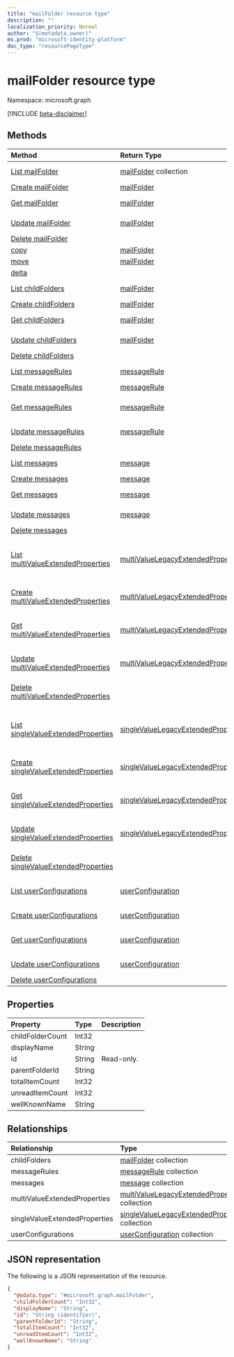 ```yaml
---
title: "mailFolder resource type"
description: ""
localization_priority: Normal
author: "$(metadata.owner)"
ms.prod: "microsoft-identity-platform"
doc_type: "resourcePageType"
---
```


# mailFolder resource type

Namespace: microsoft.graph

[!INCLUDE [beta-disclaimer](../../includes/beta-disclaimer.md)]

## Methods

| Method                                                                                            | Return Type                                                                             | Description                                                                                                 |
| :------------------------------------------------------------------------------------------------ | :-------------------------------------------------------------------------------------- | :---------------------------------------------------------------------------------------------------------- |
| [List mailFolder](../api/mailfolder-list.md)                                                      | [mailFolder](mailFolder.md) collection                                                  | List properties and relationships of a mailFolder object.                                                   |
| [Create mailFolder](../api/mailfolder-create.md)                                                  | [mailFolder](mailFolder.md)                                                             | Create a new mailFolder object.                                                                             |
| [Get mailFolder](../api/mailfolder-get.md)                                                        | [mailFolder](mailFolder.md)                                                             | Read properties and relationships of a mailFolder object.                                                   |
| [Update mailFolder](../api/mailfolder-update.md)                                                  | [mailFolder](mailFolder.md)                                                             | Update the properties of a mailFolder object.                                                               |
| [Delete mailFolder](../api/mailfolder-delete.md)                                                  |                                                                                         | Delete a mailFolder object.                                                                                 |
| [copy](../api/mailfolder-copy.md)                                                                 | [mailFolder](../resources/-mailfolder.md)                                               |                                                                                                             |
| [move](../api/mailfolder-move.md)                                                                 | [mailFolder](../resources/-mailfolder.md)                                               |                                                                                                             |
| [delta](../api/mailfolder-delta.md)                                                               |                                                                                         |                                                                                                             |
| [List childFolders](../api/mailfolder-list-childfolders.md)                                       | [mailFolder](../resources/-mailfolder.md)                                               | Get the mailFolder objects from a childFolders navigation property.                                         |
| [Create childFolders](../api/mailfolder-post-childfolders.md)                                     | [mailFolder](../resources/-mailfolder.md)                                               | Create a new mailFolder object.                                                                             |
| [Get childFolders](../api/mailfolder-get-childfolders.md)                                         | [mailFolder](../resources/-mailfolder.md)                                               | Read the properties and relationships of a mailFolder object.                                               |
| [Update childFolders](../api/mailfolder-update-childfolders.md)                                   | [mailFolder](../resources/-mailfolder.md)                                               | Update the properties of a mailFolder object.                                                               |
| [Delete childFolders](../api/mailfolder-delete-childfolders.md)                                   |                                                                                         | Delete a mailFolder object.                                                                                 |
| [List messageRules](../api/mailfolder-list-messagerules.md)                                       | [messageRule](../resources/-messagerule.md)                                             | Get the messageRule objects from a messageRules navigation property.                                        |
| [Create messageRules](../api/mailfolder-post-messagerules.md)                                     | [messageRule](../resources/-messagerule.md)                                             | Create a new messageRule object.                                                                            |
| [Get messageRules](../api/mailfolder-get-messagerules.md)                                         | [messageRule](../resources/-messagerule.md)                                             | Read the properties and relationships of a messageRule object.                                              |
| [Update messageRules](../api/mailfolder-update-messagerules.md)                                   | [messageRule](../resources/-messagerule.md)                                             | Update the properties of a messageRule object.                                                              |
| [Delete messageRules](../api/mailfolder-delete-messagerules.md)                                   |                                                                                         | Delete a messageRule object.                                                                                |
| [List messages](../api/mailfolder-list-messages.md)                                               | [message](../resources/-message.md)                                                     | Get the message objects from a messages navigation property.                                                |
| [Create messages](../api/mailfolder-post-messages.md)                                             | [message](../resources/-message.md)                                                     | Create a new message object.                                                                                |
| [Get messages](../api/mailfolder-get-messages.md)                                                 | [message](../resources/-message.md)                                                     | Read the properties and relationships of a message object.                                                  |
| [Update messages](../api/mailfolder-update-messages.md)                                           | [message](../resources/-message.md)                                                     | Update the properties of a message object.                                                                  |
| [Delete messages](../api/mailfolder-delete-messages.md)                                           |                                                                                         | Delete a message object.                                                                                    |
| [List multiValueExtendedProperties](../api/mailfolder-list-multivalueextendedproperties.md)       | [multiValueLegacyExtendedProperty](../resources/-multivaluelegacyextendedproperty.md)   | Get the multiValueLegacyExtendedProperty objects from a multiValueExtendedProperties navigation property.   |
| [Create multiValueExtendedProperties](../api/mailfolder-post-multivalueextendedproperties.md)     | [multiValueLegacyExtendedProperty](../resources/-multivaluelegacyextendedproperty.md)   | Create a new multiValueLegacyExtendedProperty object.                                                       |
| [Get multiValueExtendedProperties](../api/mailfolder-get-multivalueextendedproperties.md)         | [multiValueLegacyExtendedProperty](../resources/-multivaluelegacyextendedproperty.md)   | Read the properties and relationships of a multiValueLegacyExtendedProperty object.                         |
| [Update multiValueExtendedProperties](../api/mailfolder-update-multivalueextendedproperties.md)   | [multiValueLegacyExtendedProperty](../resources/-multivaluelegacyextendedproperty.md)   | Update the properties of a multiValueLegacyExtendedProperty object.                                         |
| [Delete multiValueExtendedProperties](../api/mailfolder-delete-multivalueextendedproperties.md)   |                                                                                         | Delete a multiValueLegacyExtendedProperty object.                                                           |
| [List singleValueExtendedProperties](../api/mailfolder-list-singlevalueextendedproperties.md)     | [singleValueLegacyExtendedProperty](../resources/-singlevaluelegacyextendedproperty.md) | Get the singleValueLegacyExtendedProperty objects from a singleValueExtendedProperties navigation property. |
| [Create singleValueExtendedProperties](../api/mailfolder-post-singlevalueextendedproperties.md)   | [singleValueLegacyExtendedProperty](../resources/-singlevaluelegacyextendedproperty.md) | Create a new singleValueLegacyExtendedProperty object.                                                      |
| [Get singleValueExtendedProperties](../api/mailfolder-get-singlevalueextendedproperties.md)       | [singleValueLegacyExtendedProperty](../resources/-singlevaluelegacyextendedproperty.md) | Read the properties and relationships of a singleValueLegacyExtendedProperty object.                        |
| [Update singleValueExtendedProperties](../api/mailfolder-update-singlevalueextendedproperties.md) | [singleValueLegacyExtendedProperty](../resources/-singlevaluelegacyextendedproperty.md) | Update the properties of a singleValueLegacyExtendedProperty object.                                        |
| [Delete singleValueExtendedProperties](../api/mailfolder-delete-singlevalueextendedproperties.md) |                                                                                         | Delete a singleValueLegacyExtendedProperty object.                                                          |
| [List userConfigurations](../api/mailfolder-list-userconfigurations.md)                           | [userConfiguration](../resources/-userconfiguration.md)                                 | Get the userConfiguration objects from an userConfigurations navigation property.                           |
| [Create userConfigurations](../api/mailfolder-post-userconfigurations.md)                         | [userConfiguration](../resources/-userconfiguration.md)                                 | Create a new userConfiguration object.                                                                      |
| [Get userConfigurations](../api/mailfolder-get-userconfigurations.md)                             | [userConfiguration](../resources/-userconfiguration.md)                                 | Read the properties and relationships of a userConfiguration object.                                        |
| [Update userConfigurations](../api/mailfolder-update-userconfigurations.md)                       | [userConfiguration](../resources/-userconfiguration.md)                                 | Update the properties of a userConfiguration object.                                                        |
| [Delete userConfigurations](../api/mailfolder-delete-userconfigurations.md)                       |                                                                                         | Delete a userConfiguration object.                                                                          |

## Properties

| Property         | Type   | Description |
| :--------------- | :----- | :---------- |
| childFolderCount | Int32  |             |
| displayName      | String |             |
| id               | String | Read-only.  |
| parentFolderId   | String |             |
| totalItemCount   | Int32  |             |
| unreadItemCount  | Int32  |             |
| wellKnownName    | String |             |

## Relationships

| Relationship                  | Type                                                                                              | Description |
| :---------------------------- | :------------------------------------------------------------------------------------------------ | :---------- |
| childFolders                  | [mailFolder](../resources/mailfolder.md) collection                                               |             |
| messageRules                  | [messageRule](../resources/messagerule.md) collection                                             |             |
| messages                      | [message](../resources/message.md) collection                                                     |             |
| multiValueExtendedProperties  | [multiValueLegacyExtendedProperty](../resources/multivaluelegacyextendedproperty.md) collection   |             |
| singleValueExtendedProperties | [singleValueLegacyExtendedProperty](../resources/singlevaluelegacyextendedproperty.md) collection |             |
| userConfigurations            | [userConfiguration](../resources/userconfiguration.md) collection                                 |             |

## JSON representation

The following is a JSON representation of the resource.

<!-- {
  "blockType": "resource",
  "keyProperty": "id",
  "@odata.type": "microsoft.graph.mailFolder",
  "baseType": "microsoft.graph.entity",
  "openType": False
}
-->

```json
{
  "@odata.type": "#microsoft.graph.mailFolder",
  "childFolderCount": "Int32",
  "displayName": "String",
  "id": "String (identifier)",
  "parentFolderId": "String",
  "totalItemCount": "Int32",
  "unreadItemCount": "Int32",
  "wellKnownName": "String"
}
```
